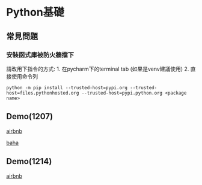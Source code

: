 # Python基礎

## 常見問題

### 安裝函式庫被防火牆擋下

請改用下指令的方式: 1. 在pycharm下的terminal tab (如果是venv建議使用)  2. 直接使用命令列

```
python -m pip install --trusted-host=pypi.org --trusted-host=files.pythonhosted.org --trusted-host=pypi.python.org <package name>
```

## Demo(1207)

[airbnb](https://colab.research.google.com/drive/1ZVetP6hO_ekwWc-W1phWu2ykEzLavBlT?usp=sharing)


[baha](https://colab.research.google.com/drive/1KO_bZdMnuhV1q2noCJYXY6nwUz0zw724?usp=sharing)

## Demo(1214)

[airbnb](https://colab.research.google.com/drive/1qbL6JeUUN0l7gWMt5oXpRW_bVXk9urH_?usp=sharing)
